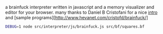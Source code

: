 a brainfuck interpreter written in javascript and a memory visualizer and
editor for your browser. many thanks to Daniel B Cristofani for a nice
[intro](http://www.hevanet.com/cristofd/brainfuck/epistle.html) and [sample
programs][http://www.hevanet.com/cristofd/brainfuck/]

```bash
DEBUG=1 node src/interpreter/js/brainfuck.js src/bf/squares.bf
```
